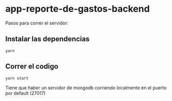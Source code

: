 # app-reporte-de-gastos-backend

Pasos para correr el servidor:

## Instalar las dependencias
```
yarn
```

## Correr el codigo
```
yarn start
```

Tiene que haber un servidor de mongodb corriendo localmente en el puerto por default (27017)
